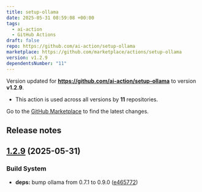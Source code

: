 ```yaml
---
title: setup-ollama
date: 2025-05-31 08:59:08 +00:00
tags:
  - ai-action
  - GitHub Actions
draft: false
repo: https://github.com/ai-action/setup-ollama
marketplace: https://github.com/marketplace/actions/setup-ollama
version: v1.2.9
dependentsNumber: "11"
---
```



Version updated for **https://github.com/ai-action/setup-ollama** to version **v1.2.9**.
- This action is used across all versions by **11** repositories.

Go to the [GitHub Marketplace](https://github.com/marketplace/actions/setup-ollama) to find the latest changes.

## Release notes

## [1.2.9](https://github.com/ai-action/setup-ollama/compare/v1.2.8...v1.2.9) (2025-05-31)

### Build System

* **deps:** bump ollama from 0.7.1 to 0.9.0 ([e465772](https://github.com/ai-action/setup-ollama/commit/e4657727fe8d7d70dc9f4a588bdae85d8df02cca))
